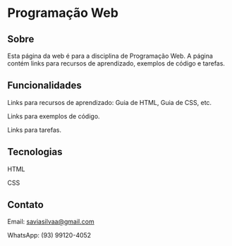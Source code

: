 # Programação Web


## Sobre
Esta página da web é para a disciplina de Programação Web. A página contém links para recursos de aprendizado, exemplos de código e tarefas.

## Funcionalidades

Links para recursos de aprendizado: Guia de HTML, Guia de CSS, etc.

Links para exemplos de código.

Links para tarefas.

## Tecnologias

HTML

CSS


## Contato

Email: saviasilvaa@gmail.com

WhatsApp: (93) 99120-4052